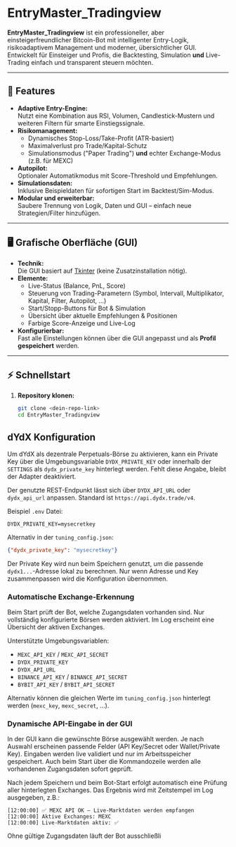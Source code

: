 # EntryMaster_Tradingview

**EntryMaster_Tradingview** ist ein professioneller, aber einsteigerfreundlicher Bitcoin-Bot mit intelligenter Entry-Logik, risikoadaptivem Management und moderner, übersichtlicher GUI.  
Entwickelt für Einsteiger und Profis, die Backtesting, Simulation **und** Live-Trading einfach und transparent steuern möchten.

---

## 🚀 **Features**

- **Adaptive Entry-Engine:**  
  Nutzt eine Kombination aus RSI, Volumen, Candlestick-Mustern und weiteren Filtern für smarte Einstiegssignale.
- **Risikomanagement:**  
  - Dynamisches Stop-Loss/Take-Profit (ATR-basiert)
  - Maximalverlust pro Trade/Kapital-Schutz
  - Simulationsmodus ("Paper Trading") **und** echter Exchange-Modus (z.B. für MEXC)
- **Autopilot:**  
  Optionaler Automatikmodus mit Score-Threshold und Empfehlungen.
- **Simulationsdaten:**  
  Inklusive Beispieldaten für sofortigen Start im Backtest/Sim-Modus.
- **Modular und erweiterbar:**  
  Saubere Trennung von Logik, Daten und GUI – einfach neue Strategien/Filter hinzufügen.

---

## 🖥️ **Grafische Oberfläche (GUI)**

- **Technik:**  
  Die GUI basiert auf [Tkinter](https://docs.python.org/3/library/tkinter.html) (keine Zusatzinstallation nötig).
- **Elemente:**  
  - Live-Status (Balance, PnL, Score)
  - Steuerung von Trading-Parametern (Symbol, Intervall, Multiplikator, Kapital, Filter, Autopilot, ...)
  - Start/Stopp-Buttons für Bot & Simulation
  - Übersicht über aktuelle Empfehlungen & Positionen
  - Farbige Score-Anzeige und Live-Log
- **Konfigurierbar:**  
  Fast alle Einstellungen können über die GUI angepasst und als **Profil gespeichert** werden.

---

## ⚡ **Schnellstart**

1. **Repository klonen:**
   ```bash
   git clone <dein-repo-link>
   cd EntryMaster_Tradingview


## dYdX Konfiguration

Um dYdX als dezentrale Perpetuals-Börse zu aktivieren, kann ein Private Key über die Umgebungsvariable `DYDX_PRIVATE_KEY` oder innerhalb der `SETTINGS` als `dydx_private_key` hinterlegt werden. Fehlt diese Angabe, bleibt der Adapter deaktiviert.

Der genutzte REST-Endpunkt lässt sich über `DYDX_API_URL` oder `dydx_api_url` anpassen. Standard ist `https://api.dydx.trade/v4`.

Beispiel `.env` Datei:
```env
DYDX_PRIVATE_KEY=mysecretkey
```

Alternativ in der `tuning_config.json`:
```json
{"dydx_private_key": "mysecretkey"}
```

Der Private Key wird nun beim Speichern genutzt, um die passende
`dydx1...`-Adresse lokal zu berechnen. Nur wenn Adresse und Key zusammenpassen
wird die Konfiguration übernommen.

### Automatische Exchange-Erkennung

Beim Start prüft der Bot, welche Zugangsdaten vorhanden sind. Nur vollständig konfigurierte Börsen werden aktiviert. Im Log erscheint eine Übersicht der aktiven Exchanges.

Unterstützte Umgebungsvariablen:

- `MEXC_API_KEY` / `MEXC_API_SECRET`
- `DYDX_PRIVATE_KEY`
- `DYDX_API_URL`
- `BINANCE_API_KEY` / `BINANCE_API_SECRET`
- `BYBIT_API_KEY` / `BYBIT_API_SECRET`

Alternativ können die gleichen Werte im `tuning_config.json` hinterlegt werden (`mexc_key`, `mexc_secret`, ...).

### Dynamische API-Eingabe in der GUI

In der GUI kann die gewünschte Börse ausgewählt werden. Je nach Auswahl erscheinen passende Felder (API Key/Secret oder Wallet/Private Key). Eingaben werden live validiert und nur im Arbeitsspeicher gespeichert. Auch beim Start über die Kommandozeile werden alle vorhandenen Zugangsdaten sofort geprüft.

Nach jedem Speichern und beim Bot-Start erfolgt automatisch eine Prüfung aller hinterlegten Exchanges. Das Ergebnis wird mit Zeitstempel im Log ausgegeben, z.B.:

```
[12:00:00] ✅ MEXC API OK – Live-Marktdaten werden empfangen
[12:00:00] Aktive Exchanges: MEXC
[12:00:00] Live-Marktdaten aktiv: ✅
```

Ohne gültige Zugangsdaten läuft der Bot ausschließli
